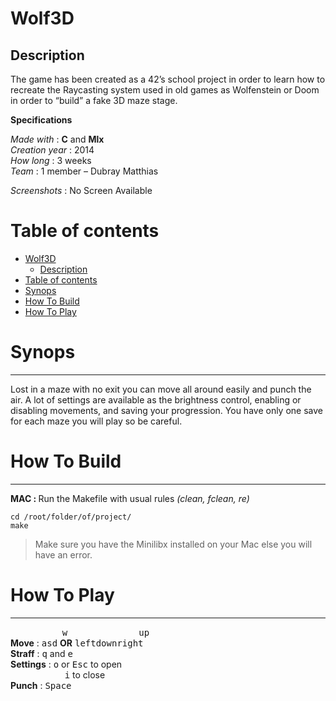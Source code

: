 <html>
<head>
<meta charset="utf-8">
<meta name="viewport" content="width=device-width, initial-scale=1.0">
<link rel="stylesheet" href="https://stackedit.io/res-min/themes/base.css" />
<script type="text/javascript" src="https://cdn.mathjax.org/mathjax/latest/MathJax.js?config=TeX-AMS_HTML"></script>
</head>
<body><div class="container"><h1 id="wolf3d"><strong>Wolf3D</strong></h1>



<h2 id="description">Description</h2>

<p>The game has been created as a 42’s school project in order to learn how to recreate the Raycasting system used in old games as Wolfenstein or Doom in order to “build” a fake 3D maze stage.</p>

<p><strong>Specifications</strong></p>

<p><em>Made with</em> : <strong>C</strong> and <strong>Mlx</strong> <br>
<em>Creation year</em> : 2014 <br>
<em>How long</em> : 3 weeks <br>
<em>Team</em> : 1 member – Dubray Matthias</p>

<p><em>Screenshots</em> : No Screen Available</p>

<h1 id="table-of-contents">Table of contents</h1>

<p><div class="toc">
<ul>
<li><a href="#wolf3d">Wolf3D</a><ul>
<li><a href="#description">Description</a></li>
</ul>
</li>
<li><a href="#table-of-contents">Table of contents</a></li>
<li><a href="#synops">Synops</a></li>
<li><a href="#how-to-build">How To Build</a></li>
<li><a href="#how-to-play">How To Play</a></li>
</ul>
</div>
</p>



<h1 id="synops">Synops</h1>

<hr>

<p>Lost in a maze with no exit you can move all around easily and punch the air. A lot of settings are available as the brightness control, enabling or disabling movements, and saving your progression. You have only one save for each maze you will play so be careful.</p>



<h1 id="how-to-build">How To Build</h1>

<hr>

<p><strong>MAC : </strong> Run the Makefile with usual rules <em>(clean, fclean, re)</em></p>

<pre><code>cd /root/folder/of/project/
make
</code></pre>

<blockquote>
  <p>Make sure you have the Minilibx installed on your Mac else you will have an error.</p>
</blockquote>



<h1 id="how-to-play">How To Play</h1>

<hr>

<p>&nbsp;&nbsp;&nbsp;&nbsp;&nbsp;&nbsp;&nbsp;&nbsp;&nbsp;&nbsp;&nbsp;&nbsp;&nbsp;&nbsp;&nbsp;&nbsp;&nbsp;&nbsp;&nbsp;&nbsp;&nbsp;<kbd>w</kbd>&nbsp;&nbsp;&nbsp;&nbsp;&nbsp;&nbsp;&nbsp;&nbsp;&nbsp;&nbsp;&nbsp;&nbsp;&nbsp;&nbsp;&nbsp;&nbsp;&nbsp;&nbsp;&nbsp;&nbsp;&nbsp;&nbsp;&nbsp;&nbsp;&nbsp;&nbsp;&nbsp;&nbsp;&nbsp;<kbd>up</kbd> <br>
<strong>Move</strong> : <kbd>a</kbd><kbd>s</kbd><kbd>d</kbd> <strong>OR</strong> <kbd>left</kbd><kbd>down</kbd><kbd>right</kbd> <br>
<strong>Straff</strong> : <kbd>q</kbd> and <kbd>e</kbd> <br>
<strong>Settings</strong> : <kbd>o</kbd> or <kbd>Esc</kbd> to open <br>
&nbsp;&nbsp;&nbsp;&nbsp;&nbsp;&nbsp;&nbsp;&nbsp;&nbsp;&nbsp;&nbsp;&nbsp;&nbsp;&nbsp;&nbsp;&nbsp;&nbsp;&nbsp;&nbsp;&nbsp;&nbsp;&nbsp;<kbd>i</kbd> to close <br>
<strong>Punch</strong> : <kbd>Space</kbd></p></div></body>
</html>
